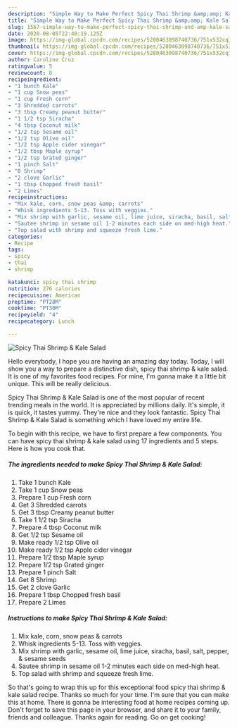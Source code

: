 ```yaml
---
description: "Simple Way to Make Perfect Spicy Thai Shrimp &amp;amp; Kale Salad"
title: "Simple Way to Make Perfect Spicy Thai Shrimp &amp;amp; Kale Salad"
slug: 1567-simple-way-to-make-perfect-spicy-thai-shrimp-and-amp-kale-salad
date: 2020-08-05T22:40:19.125Z
image: https://img-global.cpcdn.com/recipes/5280463098740736/751x532cq70/spicy-thai-shrimp-kale-salad-recipe-main-photo.jpg
thumbnail: https://img-global.cpcdn.com/recipes/5280463098740736/751x532cq70/spicy-thai-shrimp-kale-salad-recipe-main-photo.jpg
cover: https://img-global.cpcdn.com/recipes/5280463098740736/751x532cq70/spicy-thai-shrimp-kale-salad-recipe-main-photo.jpg
author: Caroline Cruz
ratingvalue: 5
reviewcount: 8
recipeingredient:
- "1 bunch Kale"
- "1 cup Snow peas"
- "1 cup Fresh corn"
- "3 Shredded carrots"
- "3 tbsp Creamy peanut butter"
- "1 1/2 tsp Siracha"
- "4 tbsp Coconut milk"
- "1/2 tsp Sesame oil"
- "1/2 tsp Olive oil"
- "1/2 tsp Apple cider vinegar"
- "1/2 tbsp Maple syrup"
- "1/2 tsp Grated ginger"
- "1 pinch Salt"
- "8 Shrimp"
- "2 clove Garlic"
- "1 tbsp Chopped fresh basil"
- "2 Limes"
recipeinstructions:
- "Mix kale, corn, snow peas &amp; carrots"
- "Whisk ingredients 5-13. Toss with veggies."
- "Mix shrimp with garlic, sesame oil, lime juice, siracha, basil, salt, pepper, &amp; sesame seeds"
- "Sautee shrimp in sesame oil 1-2 minutes each side on med-high heat."
- "Top salad with shrimp and squeeze fresh lime."
categories:
- Recipe
tags:
- spicy
- thai
- shrimp

katakunci: spicy thai shrimp 
nutrition: 276 calories
recipecuisine: American
preptime: "PT28M"
cooktime: "PT30M"
recipeyield: "4"
recipecategory: Lunch

---
```



![Spicy Thai Shrimp &amp; Kale Salad](https://img-global.cpcdn.com/recipes/5280463098740736/751x532cq70/spicy-thai-shrimp-kale-salad-recipe-main-photo.jpg)

Hello everybody, I hope you are having an amazing day today. Today, I will show you a way to prepare a distinctive dish, spicy thai shrimp &amp; kale salad. It is one of my favorites food recipes. For mine, I'm gonna make it a little bit unique. This will be really delicious.

Spicy Thai Shrimp &amp; Kale Salad is one of the most popular of recent trending meals in the world. It is appreciated by millions daily. It's simple, it is quick, it tastes yummy. They're nice and they look fantastic. Spicy Thai Shrimp &amp; Kale Salad is something which I have loved my entire life.




To begin with this recipe, we have to first prepare a few components. You can have spicy thai shrimp &amp; kale salad using 17 ingredients and 5 steps. Here is how you cook that.

<!--inarticleads1-->

##### The ingredients needed to make Spicy Thai Shrimp &amp; Kale Salad:

1. Take 1 bunch Kale
1. Take 1 cup Snow peas
1. Prepare 1 cup Fresh corn
1. Get 3 Shredded carrots
1. Get 3 tbsp Creamy peanut butter
1. Take 1 1/2 tsp Siracha
1. Prepare 4 tbsp Coconut milk
1. Get 1/2 tsp Sesame oil
1. Make ready 1/2 tsp Olive oil
1. Make ready 1/2 tsp Apple cider vinegar
1. Prepare 1/2 tbsp Maple syrup
1. Prepare 1/2 tsp Grated ginger
1. Prepare 1 pinch Salt
1. Get 8 Shrimp
1. Get 2 clove Garlic
1. Prepare 1 tbsp Chopped fresh basil
1. Prepare 2 Limes




<!--inarticleads2-->

##### Instructions to make Spicy Thai Shrimp &amp; Kale Salad:

1. Mix kale, corn, snow peas &amp; carrots
1. Whisk ingredients 5-13. Toss with veggies.
1. Mix shrimp with garlic, sesame oil, lime juice, siracha, basil, salt, pepper, &amp; sesame seeds
1. Sautee shrimp in sesame oil 1-2 minutes each side on med-high heat.
1. Top salad with shrimp and squeeze fresh lime.




So that's going to wrap this up for this exceptional food spicy thai shrimp &amp; kale salad recipe. Thanks so much for your time. I'm sure that you can make this at home. There is gonna be interesting food at home recipes coming up. Don't forget to save this page in your browser, and share it to your family, friends and colleague. Thanks again for reading. Go on get cooking!

